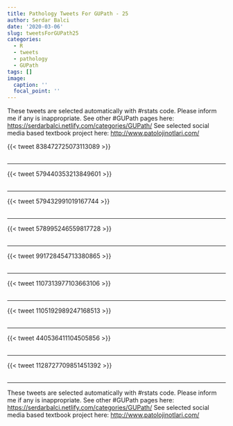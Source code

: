 ```yaml
---
title: Pathology Tweets For GUPath - 25
author: Serdar Balci
date: '2020-03-06'
slug: tweetsForGUPath25
categories:
  - R
  - tweets
  - pathology
  - GUPath
tags: []
image:
  caption: ''
  focal_point: ''
---
```



These tweets are selected automatically with #rstats code. Please inform me if any is inappropriate.
See other #GUPath pages here: https://serdarbalci.netlify.com/categories/GUPath/ 
See selected social media based textbook project here: http://www.patolojinotlari.com/

{{< tweet 838472725073113089 >}}
<br>
<br>
<hr>
{{< tweet 579440353213849601 >}}
<br>
<br>
<hr>
{{< tweet 579432991019167744 >}}
<br>
<br>
<hr>
{{< tweet 578995246559817728 >}}
<br>
<br>
<hr>
{{< tweet 991728454713380865 >}}
<br>
<br>
<hr>
{{< tweet 1107313977103663106 >}}
<br>
<br>
<hr>
{{< tweet 1105192989247168513 >}}
<br>
<br>
<hr>
{{< tweet 440536411104505856 >}}
<br>
<br>
<hr>
{{< tweet 1128727709851451392 >}}
<br>
<br>
<hr>


These tweets are selected automatically with #rstats code. Please inform me if any is inappropriate.
See other #GUPath pages here: https://serdarbalci.netlify.com/categories/GUPath/ 
See selected social media based textbook project here: http://www.patolojinotlari.com/
